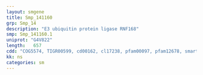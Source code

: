 ```yaml
---
layout: smgene
title: Smp_141160
grp: Smp_14
description: "E3 ubiquitin protein ligase RNF168"
smp: Smp_141160.1
uniprot: "G4V822"
length:   657
cdd: "COG5574, TIGR00599, cd00162, cl17238, pfam00097, pfam12678, smart00184"
kk: ns
categories: sm
---
```

